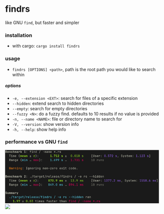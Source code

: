 # findrs

like GNU `find`, but faster and simpler

### installation

* with cargo: `cargo install findrs`

### usage

* `findrs [OPTIONS] <path>`, path is the root path you would like to search within

##### options

* `-e, --extension <EXT>`: search for files of a specific extension
* `--hidden`: extend search to hidden directories
* `--empty`: search for empty directories
* `--fuzzy <N>`: do a fuzzy find. defaults to 10 results if no value is provided
* `-n, --name <NAME>`: file or directory name to search for
* `-V, --version`: show version info
* `-h, --help`: show help info

### performance vs GNU `find`

![](img/benchmark.png)
![](img/benchmark2.png)
